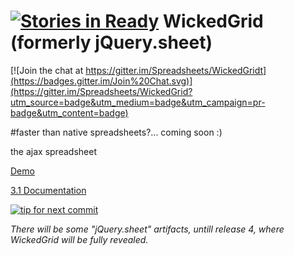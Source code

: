 [![Stories in Ready](https://badge.waffle.io/spreadsheets/jquery.sheet.png?label=ready&title=Ready)](https://waffle.io/spreadsheets/WickedGrid)
WickedGrid (formerly jQuery.sheet)
============

[![Join the chat at https://gitter.im/Spreadsheets/WickedGridt](https://badges.gitter.im/Join%20Chat.svg)](https://gitter.im/Spreadsheets/WickedGrid?utm_source=badge&utm_medium=badge&utm_campaign=pr-badge&utm_content=badge)

#faster than native spreadsheets?... coming soon :)

the ajax spreadsheet

[Demo](http://spreadsheets.github.io/WickedGrid/)

[3.1 Documentation](http://visop-dev.com/doc/js3/index.html)

[![tip for next commit](http://prime4commit.com/projects/174.svg)](http://prime4commit.com/projects/174)


_There will be some "jQuery.sheet" artifacts, untill release 4, where WickedGrid will be fully revealed._
